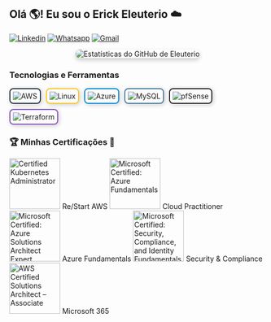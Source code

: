 ## Olá 🌎! Eu sou o Erick Eleuterio ☁️


[![Linkedin](https://img.shields.io/badge/LinkedIn-0077B5?style=for-the-badge&logo=linkedin&logoColor=white)](https://www.linkedin.com/in/erickeleut%C3%A9rio/)
[![Whatsapp](https://img.shields.io/badge/WhatsApp-25D366?style=for-the-badge&logo=whatsapp&logoColor=white)](https://wa.me/5531975842228?text=)
[![Gmail](https://img.shields.io/badge/Gmail-D14836?style=for-the-badge&logo=gmail&logoColor=white)](mailto:erickeleuterio2015@gmail.com)



<div style="display: flex; justify-content: center; align-items: center; margin-bottom: 20px;">
  <img src="https://github-readme-stats.vercel.app/api?username=erick-eleuterio&show_icons=true&theme=dracula&locale=pt-br" alt="Estatísticas do GitHub de Eleuterio" style="border-radius: 10px; box-shadow: 0 4px 8px rgba(0, 0, 0, 0.2);" />
</div>




### Tecnologias e Ferramentas

<div style="display: flex; flex-wrap: wrap; gap: 10px;">

  <div style="border: 2px solid #232F3E; border-radius: 8px; box-shadow: 2px 2px 8px rgba(0, 0, 0, 0.2); padding: 5px;">
    <img align="center" alt="AWS" src="https://img.shields.io/badge/Amazon_AWS-232F3E?style=for-the-badge&logo=amazon-aws&logoColor=white"/>
  </div>

  <div style="border: 2px solid #FCC624; border-radius: 8px; box-shadow: 2px 2px 8px rgba(0, 0, 0, 0.2); padding: 5px;">
    <img align="center" alt="Linux" src="https://img.shields.io/badge/Linux-FCC624?style=for-the-badge&logo=linux&logoColor=black"/>
  </div>

  <div style="border: 2px solid #0089D6; border-radius: 8px; box-shadow: 2px 2px 8px rgba(0, 0, 0, 0.2); padding: 5px;">
    <img align="center" alt="Azure" src="https://img.shields.io/badge/Microsoft_Azure-0089D6?style=for-the-badge&logo=microsoft-azure&logoColor=white"/>
  </div>

  <div style="border: 2px solid #4479A1; border-radius: 8px; box-shadow: 2px 2px 8px rgba(0, 0, 0, 0.2); padding: 5px;">
    <img align="center" alt="MySQL" src="https://img.shields.io/badge/MySQL-4479A1.svg?style=for-the-badge&logo=MySQL&logoColor=white"/>
  </div>

  <div style="border: 2px solid #212121; border-radius: 8px; box-shadow: 2px 2px 8px rgba(0, 0, 0, 0.2); padding: 5px;">
    <img align="center" alt="pfSense" src="https://img.shields.io/badge/pfSense-212121.svg?style=for-the-badge&logo=pfSense&logoColor=white"/>
  </div>

  <div style="border: 2px solid #844FBA; border-radius: 8px; box-shadow: 2px 2px 8px rgba(0, 0, 0, 0.2); padding: 5px;">
    <img align="center" alt="Terraform" src="https://img.shields.io/badge/Terraform-844FBA.svg?style=for-the-badge&logo=Terraform&logoColor=white"/>
  </div>

</div>


### 🏆 Minhas Certificações 🥇

<img src="https://images.credly.com/size/100x100/images/44e2c252-5d19-4574-9646-005f7225bf53/image.png" alt="Certified Kubernetes Administrator" width="100" height="100"> Re/Start AWS
<img src="https://images.credly.com/size/100x100/images/00634f82-b07f-4bbd-a6bb-53de397fc3a6/image.png" alt="Microsoft Certified: Azure Fundamentals" width="100" height="100"> Cloud Practitioner
<img src="https://images.credly.com/size/100x100/images/be8fcaeb-c769-4858-b567-ffaaa73ce8cf/image.png" alt="Microsoft Certified: Azure Solutions Architect Expert" width="100" height="100"> Azure Fundamentals
<img src="https://images.credly.com/size/100x100/images/fc1352af-87fa-4947-ba54-398a0e63322e/security-compliance-and-identity-fundamentals-600x600.png" alt="Microsoft Certified: Security, Compliance, and Identity Fundamentals" width="100" height="100"> Security & Compliance
<img src="https://images.credly.com/size/100x100/images/0c6d9839-f468-4adc-987d-5cfae4a9ee67/image.png" alt="AWS Certified Solutions Architect – Associate" width="100" height="100"> Microsoft 365


